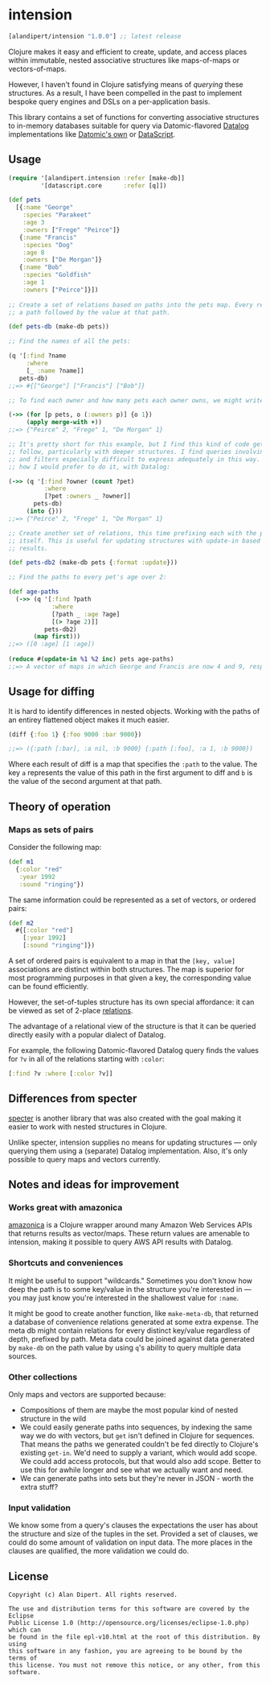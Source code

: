 # intension

[](dependency)
```clojure
[alandipert/intension "1.0.0"] ;; latest release
```
[](/dependency)

Clojure makes it easy and efficient to create, update, and access places within
immutable, nested associative structures like maps-of-maps or vectors-of-maps.

However, I haven't found in Clojure satisfying means of *querying* these
structures.  As a result, I have been compelled in the past to implement bespoke
query engines and DSLs on a per-application basis.

This library contains a set of functions for converting associative structures
to in-memory databases suitable for query via Datomic-flavored [Datalog][0]
implementations like [Datomic's own][1] or [DataScript][2].

## Usage

```clojure
(require '[alandipert.intension :refer [make-db]]
         '[datascript.core      :refer [q]])

(def pets
  [{:name "George"
    :species "Parakeet"
    :age 3
    :owners ["Frege" "Peirce"]}
   {:name "Francis"
    :species "Dog"
    :age 8
    :owners ["De Morgan"]}
   {:name "Bob"
    :species "Goldfish"
    :age 1
    :owners ["Peirce"]}])
    
;; Create a set of relations based on paths into the pets map. Every relation is
;; a path followed by the value at that path.

(def pets-db (make-db pets))

;; Find the names of all the pets:

(q '[:find ?name
     :where
     [_ :name ?name]]
   pets-db)
;;=> #{["George"] ["Francis"] ["Bob"]}

;; To find each owner and how many pets each owner owns, we might write Clojure code like this:

(->> (for [p pets, o (:owners p)] {o 1})
     (apply merge-with +))
;;=> {"Peirce" 2, "Frege" 1, "De Morgan" 1}

;; It's pretty short for this example, but I find this kind of code gets hard to
;; follow, particularly with deeper structures. I find queries involving joins
;; and filters especially difficult to express adequately in this way. Here's
;; how I would prefer to do it, with Datalog:

(->> (q '[:find ?owner (count ?pet)
          :where
          [?pet :owners _ ?owner]]
       pets-db)
     (into {}))
;;=> {"Peirce" 2, "Frege" 1, "De Morgan" 1}

;; Create another set of relations, this time prefixing each with the path
;; itself. This is useful for updating structures with update-in based on query
;; results.

(def pets-db2 (make-db pets {:format :update}))

;; Find the paths to every pet's age over 2:

(def age-paths
  (->> (q '[:find ?path
            :where
            [?path _ :age ?age]
            [(> ?age 2)]]
          pets-db2)
       (map first)))
;;=> ([0 :age] [1 :age])
     
(reduce #(update-in %1 %2 inc) pets age-paths)
;;=> A vector of maps in which George and Francis are now 4 and 9, respectively.
```

## Usage for diffing

It is hard to identify differences in nested objects. Working with the paths of an entirey flattened object makes it much easier.

```clojure
(diff {:foo 1} {:foo 9000 :bar 9000})

;;=> ({:path [:bar], :a nil, :b 9000} {:path [:foo], :a 1, :b 9000})
```

Where each result of diff is a map that specifies the `:path` to the value. The key `a` represents the value of this path in the first argument to diff and `b` is the value of the second argument at that path.

## Theory of operation

### Maps as sets of pairs

Consider the following map:

```clojure
(def m1
  {:color "red"
   :year 1992
   :sound "ringing"})
```

The same information could be represented as a set of vectors, or ordered pairs:

```clojure
(def m2
  #{[:color "red"]
    [:year 1992]
    [:sound "ringing"]})
```

A set of ordered pairs is equivalent to a map in that the `[key, value]`
associations are distinct within both structures. The map is superior for most
programming purposes in that given a key, the corresponding value can be found
efficiently.

However, the set-of-tuples structure has its own special affordance: it can be
viewed as set of 2-place [relations][3].

The advantage of a relational view of the structure is that it can be
queried directly easily with a popular dialect of Datalog.

For example, the following Datomic-flavored Datalog query finds the values for
`?v` in all of the relations starting with `:color`:

```clojure
[:find ?v :where [:color ?v]]
```

## Differences from specter

[specter][4] is another library that was also created with the goal making it
easier to work with nested structures in Clojure.

Unlike specter, intension supplies no means for updating structures — only
querying them using a (separate) Datalog implementation.  Also, it's only
possible to query maps and vectors currently.

## Notes and ideas for improvement

### Works great with amazonica

[amazonica][5] is a Clojure wrapper around many Amazon Web Services APIs that
returns results as vector/maps. These return values are amenable to intension,
making it possible to query AWS API results with Datalog.

### Shortcuts and conveniences

It might be useful to support "wildcards."  Sometimes you don't know how deep
the path is to some key/value in the structure you're interested in — you may just
know you're interested in the shallowest value for `:name`.

It might be good to create another function, like `make-meta-db`, that returned
a database of convenience relations generated at some extra expense. The meta db
might contain relations for every distinct key/value regardless of depth,
prefixed by path. Meta data could be joined against data generated by `make-db`
on the path value by using `q`'s ability to query multiple data sources.

### Other collections

Only maps and vectors are supported because:

* Compositions of them are maybe the most popular kind of nested structure in the wild
* We could easily generate paths into sequences, by indexing the same way we do
  with vectors, but `get` isn't defined in Clojure for sequences. That means the
  paths we generated couldn't be fed directly to Clojure's existing `get-in`.
  We'd need to supply a variant, which would add scope. We could add access
  protocols, but that would also add scope. Better to use this for awhile longer
  and see what we actually want and need.
* We can generate paths into sets but they're never in JSON - worth the extra stuff?
  
### Input validation

We know some from a query's clauses the expectations the user has about the
structure and size of the tuples in the set. Provided a set of clauses, we could
do some amount of validation on input data. The more places in the clauses are
qualified, the more validation we could do.

[0]: https://en.wikipedia.org/wiki/Datalog
[1]: http://docs.datomic.com/query.html
[2]: https://github.com/tonsky/datascript
[3]: https://en.wikipedia.org/wiki/Relation_(database)
[4]: https://github.com/nathanmarz/specter
[5]: https://github.com/mcohen01/amazonica

## License

```
Copyright (c) Alan Dipert. All rights reserved.

The use and distribution terms for this software are covered by the Eclipse
Public License 1.0 (http://opensource.org/licenses/eclipse-1.0.php) which can
be found in the file epl-v10.html at the root of this distribution. By using
this software in any fashion, you are agreeing to be bound by the terms of
this license. You must not remove this notice, or any other, from this software.
```
